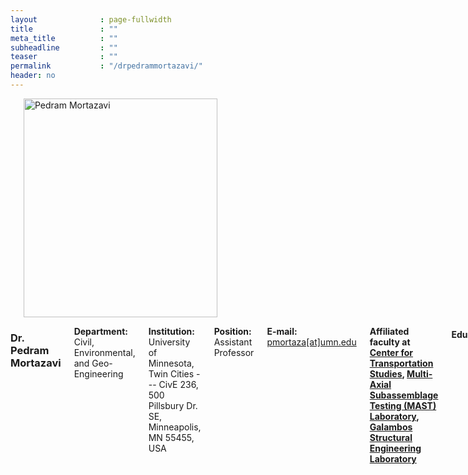 ```yaml
---
layout              : page-fullwidth
title               : ""
meta_title          : ""
subheadline         : ""
teaser              : ""
permalink           : "/drpedrammortazavi/"
header: no
---
```


<div class="row">
    <div class="small-4 columns">
        <h3></h3>
        <img src="{{ site.url }}/images/pedram.JPG" alt="Pedram Mortazavi" style="width: 310px; height: 350px;">
    </div>
    <div class="small-8 columns">
        <h3>Dr. Pedram Mortazavi</h3>
        <p style="margin-bottom: 2px;"><strong>Department:</strong> Civil, Environmental, and Geo- Engineering</p>
        <p style="margin-bottom: 2px;"><strong>Institution:</strong> University of Minnesota, Twin Cities --- CivE 236, 500 Pillsbury Dr. SE, Minneapolis, MN 55455, USA</p>
        <p style="margin-bottom: 2px;"><strong>Position:</strong> Assistant Professor</p>
        <p style="margin-bottom: 2px;"><strong>E-mail:</strong> <a href="mailto:pmortaza@umn.edu">pmortaza[at]umn.edu</a></p>
        <p style="margin-bottom: 2px;"><strong> Affiliated faculty at 
            <a href="https://www.cts.umn.edu/research-scholars/pedram-mortazavi">Center for Transportation Studies</a>, 
            <a href="https://mastlab.umn.edu/">Multi-Axial Subassemblage Testing (MAST) Laboratory</a>, 
            <a href="https://cse.umn.edu/cege/research-facilities-civil-engineering-building">Galambos Structural Engineering Laboratory</a>
        </strong></p>
        <h4>Education:</h4>
        <ul>
            <li><strong>2023 Ph.D.,</strong> University of Toronto, Toronto, Canada</li>
            <li><strong>2014 M.S.,</strong> Carleton University, Ottawa, Canada</li>
            <li><strong>2012 B.S.,</strong> University of Science and Culture. Tehran, Iran</li>
        </ul>
        <h4>Professional Experience:</h4>
        <ul>
            <li><strong>2024.01 - Present:</strong> Assistant Professor at UMN</li>
            <li><strong>2022.01 - 2023.12:</strong> Postdoctoral Researcher at McGill University</li>
            <li><strong>2021.09 - 2021.11:</strong> Postdoctoral Researcher at KAIST</li>
        </ul>
        <h4>Academic Service:</h4>
        <ul >
            <li><strong>2023.06 - Present:</strong> Associate Editor of The Journal of the Korean Society of Transportation (JKST)</li>
            <li><strong>2023.07 - 2024.02:</strong> Guest Editor of the special issue titled "Advanced Data Intelligence Theory and Practice in Transport 2023" in Journal of Advanced Transportation </li>
        </ul>
    </div>
</div>

